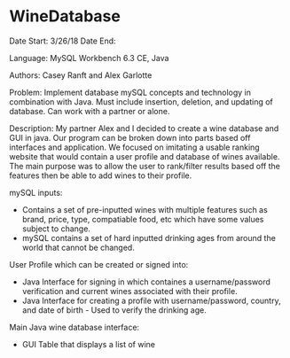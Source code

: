 # WineDatabase

Date Start: 3/26/18 
Date End:

Language: MySQL Workbench 6.3 CE, Java

Authors: Casey Ranft and Alex Garlotte

Problem: Implement database mySQL concepts and technology in combination with Java. Must include insertion, deletion, and updating of database. Can work with a partner or alone.

Description: My partner Alex and I decided to create a wine database and GUI in java. Our program can be broken down into parts based off interfaces and application. We focused on imitating a usable ranking website that would contain a user profile and database of wines available. The main purpose was to allow the user to rank/filter results based off the features then be able to add wines to their profile.

mySQL inputs:
- Contains a set of pre-inputted wines with multiple features such as brand, price, type, compatiable food, etc which have some values subject to change.
- mySQL contains a set of hard inputted drinking ages from around the world that cannot be changed.

User Profile which can be created or signed into:
- Java Interface for signing in which containes a username/password verification and current wines associated with their profile.
- Java Interface for creating a profile with username/password, country, and date of birth - Used to verify the drinking age.

Main Java wine database interface:
- GUI Table that displays a list of wine

